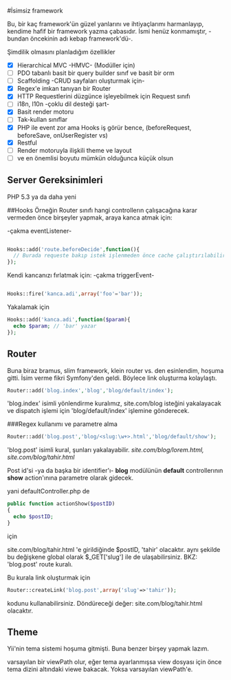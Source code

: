 #İsimsiz framework

Bu, bir kaç framework'ün güzel yanlarını ve ihtiyaçlarımı harmanlayıp, kendime hafif bir framework yazma çabasıdır.
İsmi henüz konmamıştır, -bundan öncekinin adı kebap framework'dü-.

Şimdilik olmasını planladığım özellikler

- [x] Hierarchical MVC -HMVC- (Modüller için)
- [ ] PDO tabanlı basit bir query builder sınıf ve basit bir orm
- [ ] Scaffolding -CRUD sayfaları oluşturmak için-
- [x] Regex'e imkan tanıyan bir Router
- [x] HTTP Requestlerini düzgünce işleyebilmek için Request sınıfı
- [ ] i18n, l10n -çoklu dil desteği şart-
- [x] Basit render motoru
- [ ] Tak-kullan sınıflar
- [x] PHP ile event zor ama Hooks iş görür bence, (beforeRequest, beforeSave, onUserRegister vs)
- [x] Restful
- [ ] Render motoruyla ilişkili theme ve layout
- [ ] ve en önemlisi boyutu mümkün olduğunca küçük olsun

## Server Gereksinimleri
PHP 5.3 ya da daha yeni

##Hooks
Örneğin Router sınıfı hangi controllerın çalışacağına karar vermeden önce birşeyler yapmak, araya kanca atmak için:

-çakma eventListener-
```php

Hooks::add('route.beforeDecide',function(){
  // Burada requeste bakıp istek işlenmeden önce cache çalıştırılabilir.
});
```

Kendi kancanızı fırlatmak için:
-çakma triggerEvent-
```php

Hooks::fire('kanca.adi',array('foo'='bar'));

```
Yakalamak için
```php
Hooks::add('kanca.adi',function($param){
  echo $param; // 'bar' yazar
});
```

## Router
Buna biraz bramus, slim framework, klein router vs. den esinlendim, hoşuma gitti.
İsim verme fikri Symfony'den geldi. Böylece link oluşturma kolaylaştı.

```php
Router::add('blog.index','blog','blog/default/index');
```

'blog.index' isimli yönlendirme kuralımız, site.com/blog isteğini yakalayacak ve dispatch işlemi için 'blog/default/index' işlemine gönderecek.

###Regex kullanımı ve parametre alma

```php
Router::add('blog.post','blog/<slug:\w+>.html','blog/default/show');
```

'blog.post' isimli kural, şunları yakalayabilir.
*site.com/blog/lorem.html, site.com/blog/tahir.html*

Post id'si -ya da başka bir identifier'ı- **blog** modülünün **default** controllerının **show** action'ınına parametre olarak gidecek.

yani defaultController.php de
```php
public function actionShow($postID)
{
  echo $postID;
}
```

için

site.com/blog/tahir.html 'e girildiğinde $postID, 'tahir' olacaktır.
aynı şekilde bu değişkene global olarak $_GET['slug'] ile de ulaşabilirsiniz. BKZ: 'blog.post' route kuralı.

Bu kurala link oluşturmak için

```php
Router::createLink('blog.post',array('slug'=>'tahir'));
```

kodunu kullanabilirsiniz.
Döndüreceği değer: site.com/blog/tahir.html olacaktır.

## Theme
Yii'nin tema sistemi hoşuma gitmişti. Buna benzer birşey yapmak lazım.

varsayılan bir viewPath olur, eğer tema ayarlanmışsa view dosyası için önce tema dizini altındaki viewe bakacak. Yoksa varsayılan viewPath'e.


